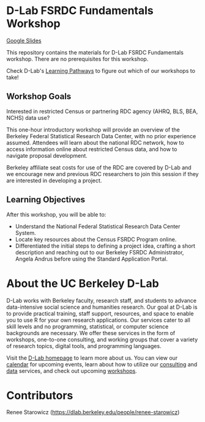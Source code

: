 # D-Lab FSRDC Fundamentals Workshop

[Google Slides](https://docs.google.com/presentation/d/1ARu3YiBheDJTp0ct9_63XvkIXTvelhdS/edit#slide=id.p32)

This repository contains the materials for D-Lab FSRDC Fundamentals workshop. There are no prerequisites for this workshop.

Check D-Lab's [Learning Pathways](https://dlab-berkeley.github.io/dlab-workshops/python_path.html) to figure out which of our workshops to take!

## Workshop Goals

Interested in restricted Census or partnering RDC agency (AHRQ, BLS, BEA, NCHS) data use? 

This one-hour introductory workshop will provide an overview of the Berkeley Federal Statistical Research Data Center, with no prior experience assumed. Attendees will learn about the national RDC network, how to access information online about restricted Census data, and how to navigate proposal development. 

Berkeley affiliate seat costs for use of the RDC are covered by D-Lab and we encourage new and previous RDC researchers to join this session if they are interested in developing a project.


## Learning Objectives

After this workshop, you will be able to:

- Understand the National Federal Statistical Research Data Center System.
- Locate key resources about the Census FSRDC Program online.
- Differentiated the initial steps to defining a project idea, crafting a short description and reaching out to our Berkeley FSRDC Administrator, Angela Andrus before using the Standard Application Portal.
  


# About the UC Berkeley D-Lab

D-Lab works with Berkeley faculty, research staff, and students to advance data-intensive social science and humanities research. Our goal at D-Lab is to provide practical training, staff support, resources, and space to enable you to use R for your own research applications. Our services cater to all skill levels and no programming, statistical, or computer science backgrounds are necessary. We offer these services in the form of workshops, one-to-one consulting, and working groups that cover a variety of research topics, digital tools, and programming languages.  

Visit the [D-Lab homepage](https://dlab.berkeley.edu/) to learn more about us. You can view our [calendar](https://dlab.berkeley.edu/events/calendar) for upcoming events, learn about how to utilize our [consulting](https://dlab.berkeley.edu/consulting) and [data](https://dlab.berkeley.edu/data) services, and check out upcoming [workshops](https://dlab.berkeley.edu/events/workshops).


# Contributors

Renee Starowicz (https://dlab.berkeley.edu/people/renee-starowicz)
